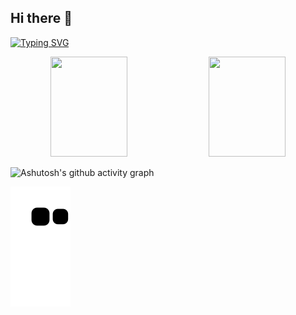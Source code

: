 ## Hi there 👋

<!--
**rootwlen/rootwlen** is a ✨ _special_ ✨ repository because its `README.md` (this file) appears on your GitHub profile.

Here are some ideas to get you started:

- 🔭 I’m currently working on ...
- 🌱 I’m currently learning ...
- 👯 I’m looking to collaborate on ...
- 🤔 I’m looking for help with ...
- 💬 Ask me about ...
- 📫 How to reach me: ...
- 😄 Pronouns: ...
- ⚡ Fun fact: ...
-->
[![Typing SVG](https://readme-typing-svg.demolab.com/?lines=First+line+of+text;Second+line+of+text)](https://git.io/typing-svg)

<p align="center">
  <img src="https://github-readme-stats.vercel.app/api?username=rootwlen&show_icons=true&theme=radical" width="49.5%"height="160"/>
  <img src="https://streak-stats.demolab.com/?user=rootwlen&theme=radical" width="49.5%" height="160"/>
</p>

![Ashutosh's github activity graph](https://github-readme-activity-graph.vercel.app/graph?username=rootwlen&theme=radical)

![](https://raw.githubusercontent.com/rootwlen/rootwlen/main/dist/github-contribution-grid-snake.svg)
